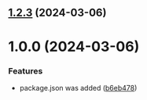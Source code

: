 ## [1.2.3](https://github.com/pvbarabash/git-extended/compare/v1.0.0...v1.2.3) (2024-03-06)



# 1.0.0 (2024-03-06)


### Features

* package.json was added ([b6eb478](https://github.com/pvbarabash/git-extended/commit/b6eb4789f590a3af5c7b0e97543201ad555c9e75))



